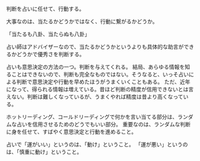 判断を占いに任せて、行動する。

大事なのは、当たるかどうかではなく、行動に繋がるかどうか。

「当たるも八卦、当たらぬも八卦」

占い師はアドバイザーなので、当たるかどうかというよりも具体的な助言ができるかどうかで優秀さを判断する。

占いも意思決定の方法の一つ。判断を与えてくれる。
結局、あらゆる情報を知ることはできないので、判断も完全なものではない。そうなると、いっそ占いによる判断で意思決定や行動を早めたほうがうまくいくこともある。
ただ、近年になって、得られる情報は増えている。昔ほど判断の精度が信用できないとは言えない。判断は難しくなっているが、うまくやれば精度は昔より高くなっている。

ホットリーディング、コールドリーディングで何かを言い当てる部分は、ランダムな占いを信用させるためのどうでもいい部分。
重要なのは、ランダムな判断に身を任せて、すばやく意思決定と行動を進めること。

占いで「運がいい」というのは、「動け」ということ。
「運が悪い」というのは、「慎重に動け」ということ。
